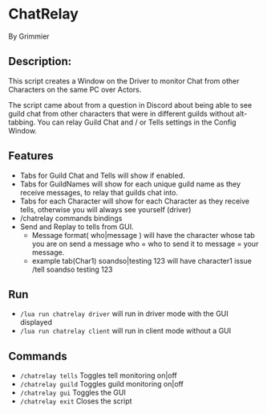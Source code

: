 # ChatRelay

By Grimmier

## Description: 

This script creates a Window on the Driver to monitor Chat from other Characters on the same PC over Actors.

The script came about from a question in Discord about being able to see guild chat from other characters that were in different guilds without alt-tabbing.
You can relay Guild Chat and / or Tells settings in the Config Window.

## Features

* Tabs for Guild Chat and Tells will show if enabled.
* Tabs for GuildNames will show for each unique guild name as they receive messages, to relay that guilds chat into.
* Tabs for each Character will show for each Character as they receive tells, otherwise you will always see yourself (driver)
* /chatrelay commands bindings
* Send and Replay to tells from GUI.
  * Message format( who|message ) will have the character whose tab you are on send a message who = who to send it to message = your message.
  * example tab(Char1) soandso|testing 123 will have character1 issue /tell soandso testing 123
  
## Run

* ```/lua run chatrelay driver``` will run in driver mode with the GUI displayed
* ```/lua run chatrelay client``` will run in client mode without a GUI

## Commands

* ```/chatrelay tells``` 	Toggles tell monitoring on|off
* ```/chatrelay guild``` 	Toggles guild monitoring on|off
* ```/chatrelay gui``` 		Toggles the GUI
* ```/chatrelay exit```		Closes the script